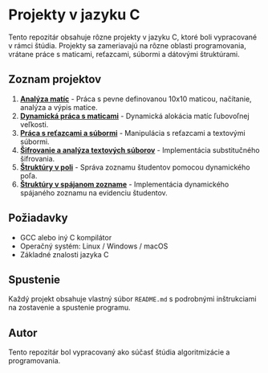 # Projekty v jazyku C

Tento repozitár obsahuje rôzne projekty v jazyku C, ktoré boli vypracované v rámci štúdia. Projekty sa zameriavajú na rôzne oblasti programovania, vrátane práce s maticami, reťazcami, súbormi a dátovými štruktúrami.

## Zoznam projektov

1. **[Analýza matíc]([README_analyza_matic.md](https://github.com/petrovcik159/Projects/blob/main/C/Anal%C3%BDza%20mat%C3%ADc/README_analyza_matic.md))** - Práca s pevne definovanou 10x10 maticou, načítanie, analýza a výpis matice.
2. **[Dynamická práca s maticami](README_dynamicka_matica.md)** - Dynamická alokácia matíc ľubovoľnej veľkosti.
3. **[Práca s reťazcami a súbormi](README_retazce_subory.md)** - Manipulácia s reťazcami a textovými súbormi.
4. **[Šifrovanie a analýza textových súborov](README_sifra_subory.md)** - Implementácia substitučného šifrovania.
5. **[Štruktúry v poli](README_studenti_pole.md)** - Správa zoznamu študentov pomocou dynamického poľa.
6. **[Štruktúry v spájanom zozname](README_studenti_spajany_zoznam.md)** - Implementácia dynamického spájaného zoznamu na evidenciu študentov.


## Požiadavky
- GCC alebo iný C kompilátor
- Operačný systém: Linux / Windows / macOS
- Základné znalosti jazyka C

## Spustenie
Každý projekt obsahuje vlastný súbor `README.md` s podrobnými inštrukciami na zostavenie a spustenie programu.

## Autor
Tento repozitár bol vypracovaný ako súčasť štúdia algoritmizácie a programovania.
